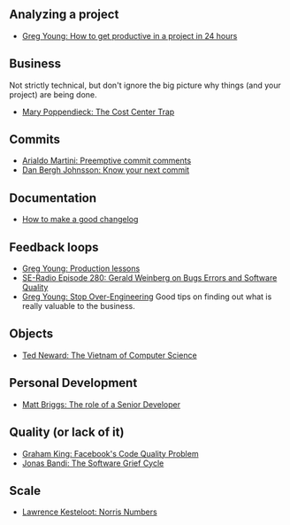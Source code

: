 ## Analyzing a project
- [Greg Young: How to get productive in a project in 24 hours](https://www.youtube.com/watch?v=KaLROwp-VDY)

## Business
Not strictly technical, but don't ignore the big picture why things (and your project) are being done.

- [Mary Poppendieck: The Cost Center Trap](http://www.leanessays.com/2017/11/the-cost-center-trap.html)

## Commits
- [Arialdo Martini: Preemptive commit comments](https://arialdomartini.wordpress.com/2012/09/03/pre-emptive-commit-comments/)
- [Dan Bergh Johnsson: Know your next commit](http://programmer.97things.oreilly.com/wiki/index.php/Know_Your_Next_Commit)

## Documentation
- [How to make a good changelog](https://keepachangelog.com)

## Feedback loops
- [Greg Young: Production lessons](https://www.youtube.com/watch?v=urzK655T1sY)
- [SE-Radio Episode 280: Gerald Weinberg on Bugs Errors and Software Quality](http://www.se-radio.net/2017/01/se-radio-episode-280-gerald-weinberg-on-bugs-errors-and-software-quality/)
- [Greg Young: Stop Over-Engineering](https://www.youtube.com/watch?v=GRr4xeMn1uU) Good tips on finding out what is really valuable to the business.

## Objects
- [Ted Neward: The Vietnam of Computer Science](http://blogs.tedneward.com/post/the-vietnam-of-computer-science)

## Personal Development
- [Matt Briggs: The role of a Senior Developer](http://mattbriggs.net/blog/2015/06/01/the-role-of-a-senior-developer/)

## Quality (or lack of it)

- [Graham King: Facebook's Code Quality Problem](https://www.darkcoding.net/software/facebooks-code-quality-problem/)
- [Jonas Bandi: The Software Grief Cycle](http://blog.jonasbandi.net/2014/07/the-software-grief-cycle.html)

## Scale
- [Lawrence Kesteloot: Norris Numbers](https://www.teamten.com/lawrence/writings/norris-numbers.html)
